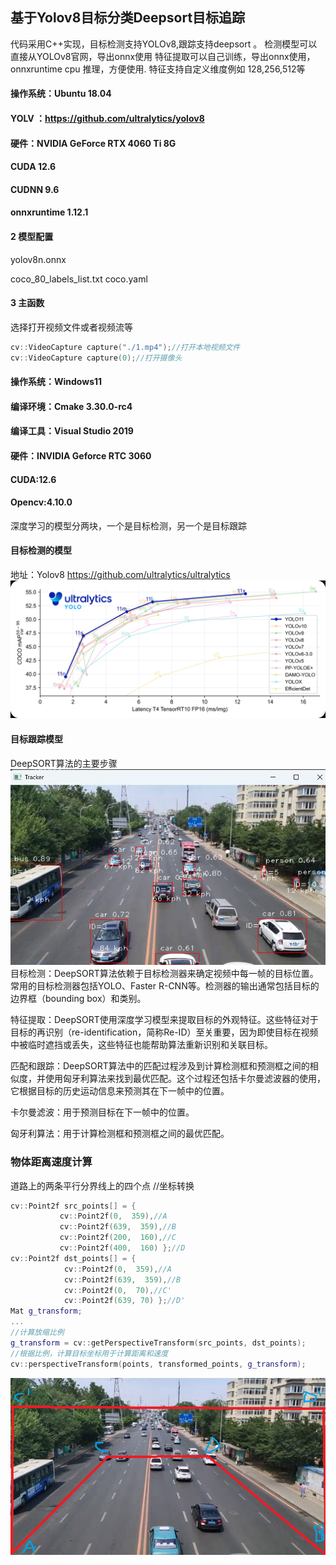 
## 基于Yolov8目标分类Deepsort目标追踪

代码采用C++实现，目标检测支持YOLOv8,跟踪支持deepsort 。
检测模型可以直接从YOLOv8官网，导出onnx使用
特征提取可以自己训练，导出onnx使用，onnxruntime cpu 推理，方便使用.
特征支持自定义维度例如 128,256,512等

#### 操作系统：Ubuntu 18.04
#### YOLV ：https://github.com/ultralytics/yolov8
#### 硬件：NVIDIA GeForce RTX 4060 Ti 8G
#### CUDA 12.6
#### CUDNN 9.6
#### onnxruntime 1.12.1


#### 2 模型配置

yolov8n.onnx 

coco_80_labels_list.txt
coco.yaml

#### 3 主函数
选择打开视频文件或者视频流等

```c
cv::VideoCapture capture("./1.mp4");//打开本地视频文件
cv::VideoCapture capture(0);//打开摄像头
```

#### 操作系统：Windows11
#### 编译环境：Cmake  3.30.0-rc4
#### 编译工具：Visual Studio 2019
#### 硬件：INVIDIA Geforce RTC 3060
#### CUDA:12.6
#### Opencv:4.10.0
深度学习的模型分两块，一个是目标检测，另一个是目标跟踪
#### 目标检测的模型
地址：Yolov8 https://github.com/ultralytics/ultralytics
![File](images/file.png)
#### 目标跟踪模型
DeepSORT算法的主要步骤
![Track](images/track.png)
目标检测：DeepSORT算法依赖于目标检测器来确定视频中每一帧的目标位置。常用的目标检测器包括YOLO、Faster R-CNN等。检测器的输出通常包括目标的边界框（bounding box）和类别。

特征提取：DeepSORT使用深度学习模型来提取目标的外观特征。这些特征对于目标的再识别（re-identification，简称Re-ID）至关重要，因为即使目标在视频中被临时遮挡或丢失，这些特征也能帮助算法重新识别和关联目标。

匹配和跟踪：DeepSORT算法中的匹配过程涉及到计算检测框和预测框之间的相似度，并使用匈牙利算法来找到最优匹配。这个过程还包括卡尔曼滤波器的使用，它根据目标的历史运动信息来预测其在下一帧中的位置。

卡尔曼滤波：用于预测目标在下一帧中的位置。

匈牙利算法：用于计算检测框和预测框之间的最优匹配。


### 物体距离速度计算
道路上的两条平行分界线上的四个点
//坐标转换
```C++
cv::Point2f src_points[] = {
           cv::Point2f(0,  359),//A
           cv::Point2f(639,  359),//B
           cv::Point2f(200,  160),//C
           cv::Point2f(400,  160) };//D
cv::Point2f dst_points[] = {
            cv::Point2f(0,  359),//A
            cv::Point2f(639,  359),//B
            cv::Point2f(0,  70),//C'
            cv::Point2f(639, 70) };//D'
Mat g_transform;
...
//计算放缩比例
g_transform = cv::getPerspectiveTransform(src_points, dst_points);
//根据比例，计算目标坐标用于计算距离和速度
cv::perspectiveTransform(points, transformed_points, g_transform);
```
![标定2](images/标定2.png)




